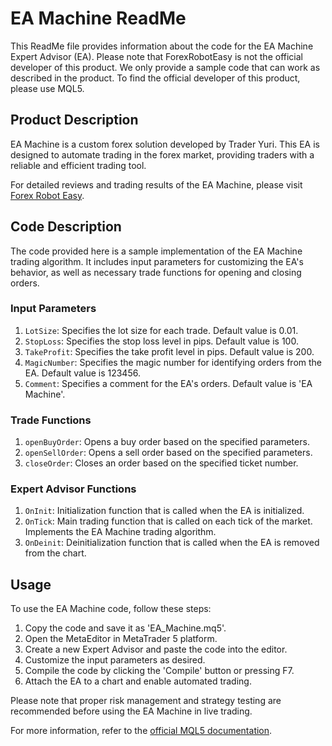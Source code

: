 # EA Machine ReadMe

This ReadMe file provides information about the code for the EA Machine Expert Advisor (EA). Please note that ForexRobotEasy is not the official developer of this product. We only provide a sample code that can work as described in the product. To find the official developer of this product, please use MQL5.

## Product Description

EA Machine is a custom forex solution developed by Trader Yuri. This EA is designed to automate trading in the forex market, providing traders with a reliable and efficient trading tool. 

For detailed reviews and trading results of the EA Machine, please visit [Forex Robot Easy](https://forexroboteasy.com/forex-robot-review/ea-machine-review-trader-yuris-custom-forex-solution/). 

## Code Description

The code provided here is a sample implementation of the EA Machine trading algorithm. It includes input parameters for customizing the EA's behavior, as well as necessary trade functions for opening and closing orders.

### Input Parameters

1. `LotSize`: Specifies the lot size for each trade. Default value is 0.01.
2. `StopLoss`: Specifies the stop loss level in pips. Default value is 100.
3. `TakeProfit`: Specifies the take profit level in pips. Default value is 200.
4. `MagicNumber`: Specifies the magic number for identifying orders from the EA. Default value is 123456.
5. `Comment`: Specifies a comment for the EA's orders. Default value is 'EA Machine'.

### Trade Functions

1. `openBuyOrder`: Opens a buy order based on the specified parameters.
2. `openSellOrder`: Opens a sell order based on the specified parameters.
3. `closeOrder`: Closes an order based on the specified ticket number.

### Expert Advisor Functions

1. `OnInit`: Initialization function that is called when the EA is initialized.
2. `OnTick`: Main trading function that is called on each tick of the market. Implements the EA Machine trading algorithm.
3. `OnDeinit`: Deinitialization function that is called when the EA is removed from the chart.

## Usage

To use the EA Machine code, follow these steps:

1. Copy the code and save it as 'EA_Machine.mq5'.
2. Open the MetaEditor in MetaTrader 5 platform.
3. Create a new Expert Advisor and paste the code into the editor.
4. Customize the input parameters as desired.
5. Compile the code by clicking the 'Compile' button or pressing F7.
6. Attach the EA to a chart and enable automated trading.

Please note that proper risk management and strategy testing are recommended before using the EA Machine in live trading.

For more information, refer to the [official MQL5 documentation](https://www.mql5.com/en/docs).
